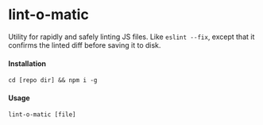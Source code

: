 # lint-o-matic
Utility for rapidly and safely linting JS files. Like `eslint --fix`, except that it confirms the linted diff before saving it to disk.

#### Installation
`cd [repo dir] && npm i -g`

#### Usage
`lint-o-matic [file]`

